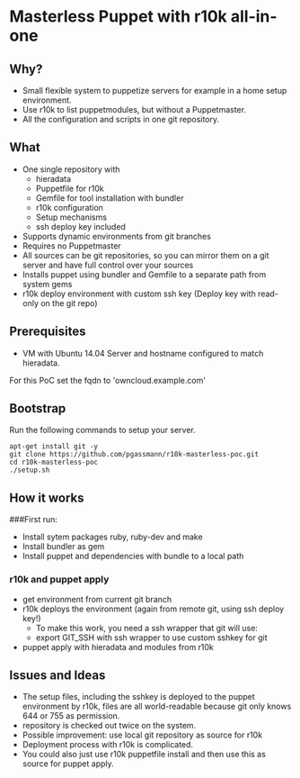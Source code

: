 Masterless Puppet with r10k all-in-one
======================================

Why?
----
 * Small flexible system to puppetize servers for example in a home setup environment.
 * Use r10k to list puppetmodules, but without a Puppetmaster.
 * All the configuration and scripts in one git repository.

What
----
 * One single repository with
   * hieradata
   * Puppetfile for r10k
   * Gemfile for tool installation with bundler
   * r10k configuration
   * Setup mechanisms
   * ssh deploy key included
 * Supports dynamic environments from git branches
 * Requires no Puppetmaster
 * All sources can be git repositories, so you can mirror them on a git server and have full control over your sources
 * Installs puppet using bundler and Gemfile to a separate path from system gems
 * r10k deploy environment with custom ssh key (Deploy key with read-only on the git repo)

Prerequisites
-------------
 * VM with Ubuntu 14.04 Server and hostname configured to match hieradata.

For this PoC set the fqdn to 'owncloud.example.com'

Bootstrap
---------
Run the following commands to setup your server.

    apt-get install git -y
    git clone https://github.com/pgassmann/r10k-masterless-poc.git
    cd r10k-masterless-poc
    ./setup.sh

How it works
------------

###First run:

 - Install sytem packages ruby, ruby-dev and make
 - Install bundler as gem
 - Install puppet and dependencies with bundle to a local path

### r10k and puppet apply
 - get environment from current git branch
 - r10k deploys the environment (again from remote git, using ssh deploy key!)
   - To make this work, you need a ssh wrapper that git will use:
   - export GIT_SSH with ssh wrapper to use custom sshkey for git
 - puppet apply with hieradata and modules from r10k

Issues and Ideas
----------------

 * The setup files, including the sshkey is deployed to the puppet environment by r10k, files are all world-readable because git only knows 644 or 755 as permission.
 * repository is checked out twice on the system.
 * Possible improvement: use local git repository as source for r10k
 * Deployment process with r10k is complicated.
 * You could also just use r10k puppetfile install and then use this as source for puppet apply.
